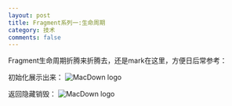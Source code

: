 ```yaml
---
layout: post
title: Fragment系列一:生命周期
category: 技术
comments: false
---
```

 
Fragment生命周期折腾来折腾去，还是mark在这里，方便日后常参考：

初始化展示出来：
![MacDown logo](https://github.com/iWatching/blog/blob/gh-pages/images/fragment1.png?raw=true)

返回隐藏销毁：
![MacDown logo](https://github.com/iWatching/blog/blob/gh-pages/images/fragment2.png?raw=true)

